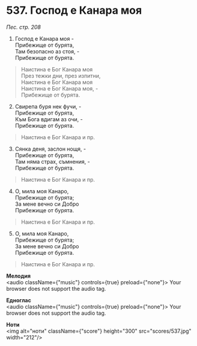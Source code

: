 # 537. Господ е Канара моя  

*Пес. стр. 208*  

1. Господ е Канара моя -  
Прибежище от бурята,  
Там безопасно аз стоя, -  
Прибежище от бурята.  

> Наистина е Бог Канара моя  
> През тежки дни, през изпитни,  
> Наистина е Бог Канара моя  
> Наистина е Бог Канара моя, -  
> Прибежище от бурята.  

2. Свирепа буря нек фучи, -  
Прибежище от бурята,  
Към Бога вдигам аз очи, -  
Прибежище от бурята.  

> Наистина е Бог Канара и пр.  

3. Сянка деня, заслон нощя, -  
Прибежище от бурята,  
Там няма страх, съмнения, -  
Прибежище от бурята.  

> Наистина е Бог Канара и пр.  

4. О, мила моя Канаро,  
Прибежище от бурята;  
За мене вечно си Добро  
Прибежище от бурята.  

> Наистина е Бог Канара и пр.  

5. О, мила моя Канаро,  
Прибежище от бурята;  
За мене вечно си Добро  
Прибежище от бурята.  

> Наистина е Бог Канара и пр.  

__Мелодия__  
<audio className={"music"} controls={true} preload={"none"}><source src="mp3/537.mp3" type="audio/mpeg"/>
Your browser does not support the audio tag.
</audio>  

__Едноглас__  
<audio className={"music"} controls={true} preload={"none"}><source src="transp/537.mp3" type="audio/mpeg"/>
Your browser does not support the audio tag.
</audio>  

__Ноти__  
<img alt="ноти" className={"score"} height="300" src="scores/537.jpg" width="212"/>

